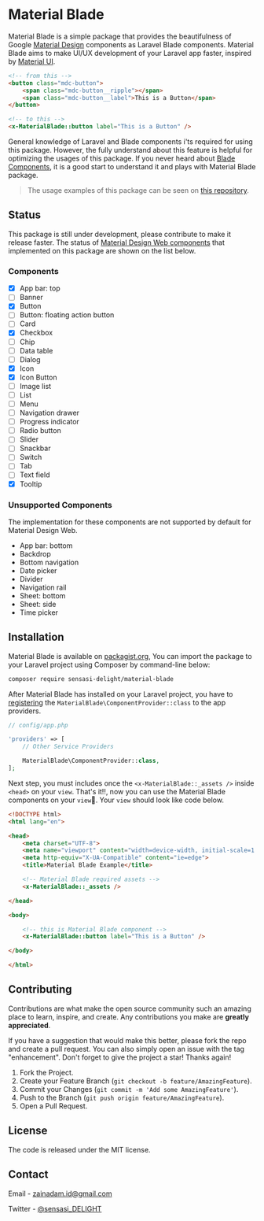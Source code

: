 # Material Blade

Material Blade is a simple package that provides the beautifulness of Google [Material Design](https://material.io/) components as Laravel Blade components. Material Blade aims to make UI/UX development of your Laravel app faster, inspired by [Material UI](https://mui.com/).

```html
<!-- from this -->
<button class="mdc-button">
    <span class="mdc-button__ripple"></span>
    <span class="mdc-button__label">This is a Button</span>
</button>

<!-- to this -->
<x-MaterialBlade::button label="This is a Button" />
```

General knowledge of Laravel and Blade components i'ts required for using this package. However, the fully understand about this feature is helpful for optimizing the usages of this package. If you never heard about [Blade Components](https://laravel.com/docs/8.x/blade#components), it is a good start to understand it and plays with Material Blade package.

> The usage examples of this package can be seen on [this repository](https://github.com/sensasi-delight/material-blade-examples).

## Status

This package is still under development, please contribute to make it release faster. The status of [Material Design Web components](https://material.io/components?platform=web) that implemented on this package are shown on the list below.

### Components

- [x] App bar: top
- [ ] Banner
- [x] Button
- [ ] Button: floating action button
- [ ] Card
- [x] Checkbox
- [ ] Chip
- [ ] Data table
- [ ] Dialog
- [x] Icon
- [x] Icon Button
- [ ] Image list
- [ ] List
- [ ] Menu
- [ ] Navigation drawer
- [ ] Progress indicator
- [ ] Radio button
- [ ] Slider
- [ ] Snackbar
- [ ] Switch
- [ ] Tab
- [ ] Text field
- [x] Tooltip

### Unsupported Components

The implementation for these components are not supported by default for Material Design Web.

- App bar: bottom
- Backdrop
- Bottom navigation
- Date picker
- Divider
- Navigation rail
- Sheet: bottom
- Sheet: side
- Time picker

## Installation

Material Blade is available on [packagist.org](https://packagist.org/packages/sensasi-delight/material-blade), You can import the package to your Laravel project using Composer by command-line below:

```bash
composer require sensasi-delight/material-blade
```

After Material Blade has installed on your Laravel project, you have to [registering](https://laravel.com/docs/8.x/providers#registering-providers) the `MaterialBlade\ComponentProvider::class` to the app providers.

```php
// config/app.php

'providers' => [
    // Other Service Providers

    MaterialBlade\ComponentProvider::class,
];
```

Next step, you must includes once the `<x-MaterialBlade::_assets />` inside `<head>` on your `view`. That's it‼, now you can use the Material Blade components on your `view`🎉. Your `view` should look like code below.

```html
<!DOCTYPE html>
<html lang="en">

<head>
    <meta charset="UTF-8">
    <meta name="viewport" content="width=device-width, initial-scale=1.0">
    <meta http-equiv="X-UA-Compatible" content="ie=edge">
    <title>Material Blade Example</title>

    <!-- Material Blade required assets -->
    <x-MaterialBlade::_assets />

</head>

<body>

    <!-- this is Material Blade component -->
    <x-MaterialBlade::button label="This is a Button" />

</body>

</html>
```

## Contributing

Contributions are what make the open source community such an amazing place to learn, inspire, and create. Any contributions you make are **greatly appreciated**.

If you have a suggestion that would make this better, please fork the repo and create a pull request. You can also simply open an issue with the tag "enhancement". Don't forget to give the project a star! Thanks again!

1. Fork the Project.
2. Create your Feature Branch (`git checkout -b feature/AmazingFeature`).
3. Commit your Changes (`git commit -m 'Add some AmazingFeature'`).
4. Push to the Branch (`git push origin feature/AmazingFeature`).
5. Open a Pull Request.

## License

The code is released under the MIT license.

## Contact

Email - [zainadam.id@gmail.com](mailto:zainadam.id@gmail.com?subject=[GitHub]%20MaterialBlade)

Twitter - [@sensasi_DELIGHT](https://twitter.com/sensasi_DELIGHT)